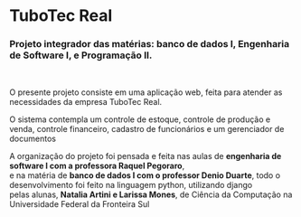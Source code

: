# TuboTec Real
<h3><strong>Projeto integrador das matérias: banco de dados I, Engenharia de Software I, e Programação II.</strong></h3><br>
<p>O presente projeto consiste em uma aplicação web, feita para atender as necessidades da empresa TuboTec Real.</p>
<p>O sistema contempla um controle de estoque, controle de produção e venda, controle financeiro, cadastro de funcionários e um gerenciador de documentos</p>
<p>A organização do projeto foi pensada e feita nas aulas de <strong>engenharia de software I com a professora Raquel Pegoraro</strong>, <br>
  e na matéria de <strong>banco de dados I com o professor Denio Duarte</strong>, todo o desenvolvimento foi feito na linguagem python, utilizando django<br>
  pelas alunas, <strong>Natalia Artini e Larissa Mones</strong>, de Ciência da Computação na Universidade Federal da Fronteira Sul</p>


